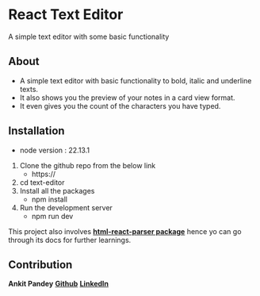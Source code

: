 # React Text Editor
A simple text editor with some basic functionality

## About
- A simple text editor with basic functionality to bold, italic and underline texts.
- It also shows you the preview of your notes in a card view format.
- It even gives you the count of the characters you have typed.

## Installation
- node version : 22.13.1
1. Clone the github repo from the below link
    - https://
2. cd text-editor
3. Install all the packages
    - npm install
4. Run the development server
    - npm run dev

This project also involves **[html-react-parser package](https://www.npmjs.com/package/html-react-parser)** hence yo can go through its docs for further learnings.

## Contribution
**Ankit Pandey**
**[Github]()**
**[LinkedIn]()**
